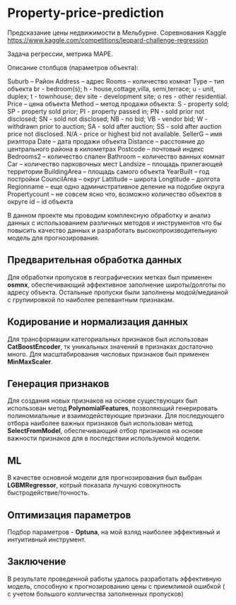 # Property-price-prediction
Предсказание цены недвижимости в Мельбурне. 
Соревнования Kaggle https://www.kaggle.com/competitions/leopard-challenge-regression

Задача регрессии, метрика MAPE.

Описание столбцов (параметров объекта):

Suburb – Район
Address – адрес
Rooms – количество комнат
Type – тип объекта
    br - bedroom(s);
    h - house,cottage,villa, semi,terrace;
    u - unit, duplex;
    t - townhouse;
    dev site - development site;
    o res - other residential.
Price – цена объекта
Method – метод продажи объекта:
    S - property sold;
    SP - property sold prior;
    PI - property passed in;
    PN - sold prior not disclosed;
    SN - sold not disclosed;
    NB - no bid;
    VB - vendor bid;
    W - withdrawn prior to auction;
    SA - sold after auction;
    SS - sold after auction price not disclosed.
    N/A - price or highest bid not available.
SellerG – имя риэлтора
Date – дата продажи объекта
Distance – расстояние до центрального района в километрах
Postcode – почтовый индекс
Bedrooms2 – количество спален
Bathroom – количество ванных комнат
Car – количество парковочных мест
Landsize – площадь прилегающей территории
BuildingArea – площадь самого объекта
YearBuilt – год постройки
CouncilArea – округ
Lattitude – широта
Longtitude – долгота
Regionname – еще одно административное деление на подобие округа
Propertycount – не совсем ясно что, возможно количество объектов в округе
id – id объекта

В данном проекте мы проводим комплексную обработку и анализ данных с использованием различных методов и инструментов что бы повысить качество данных и разработать высокопроизводительную модель для прогнозирования.

## Предварительная обработка данных

Для обработки пропусков в географических метках был применен  **osmnx**, обеспечивающий  эффективное заполнение широты/долготы по адресу объекта. Остальные пропуски были заполнены модой/медианой с групиировкой по наиболее релевантным признакам.

## Кодирование и нормализация данных

Для трансформации категориальных признаков был использован  **CatBoostEncoder**, тк уникальных значений в признаках достаточно много. Для масштабирования числовых признаков был применен **MinMaxScaler**.

## Генерация признаков

Для создания новых признаков на основе существующих был использован метод **PolynomialFeatures**, позволяющий генерировать полиномиальные и взаимодействующие признаки.
Для последующего  отбора наиболее важных признаков был использован метод **SelectFromModel**, обеспечивающий отбор признаков на основе важности признаков для в последствии используемой модели.

## ML

В качестве основной модели для прогнозирования был выбран **LGBMRegressor**, котрый показала лучшую совокупность быстродействие/точность.

## Оптимизация параметров

Подбор параметров - **Optuna**, на мой взляд наиболее эффективный и интуитивный инструмент. 

## Заключение

В результате проведенной работы удалось разработать эффективную модель, способную к прогнозированию цены с приемлимой ошибкой ( с учетом большого колличества заполненных пропусков)

